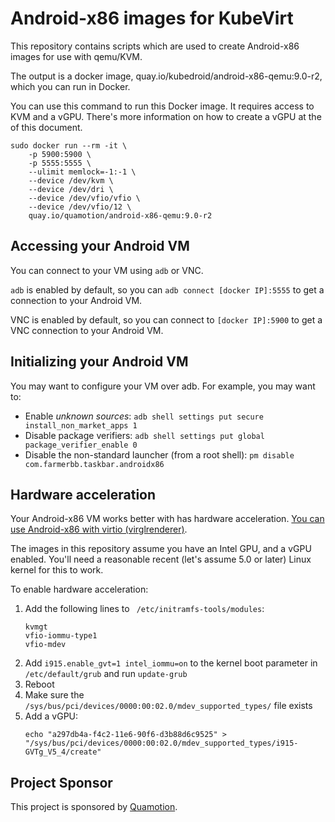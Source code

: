 # Android-x86 images for KubeVirt

This repository contains scripts which are used to create Android-x86 images
for use with qemu/KVM.

The output is a docker image, quay.io/kubedroid/android-x86-qemu:9.0-r2, which
you can run in Docker.

You can use this command to run this Docker image. It requires access to KVM and
a vGPU. There's more information on how to create a vGPU at the of this document.

```
sudo docker run --rm -it \
    -p 5900:5900 \
    -p 5555:5555 \
    --ulimit memlock=-1:-1 \
    --device /dev/kvm \
    --device /dev/dri \
    --device /dev/vfio/vfio \
    --device /dev/vfio/12 \
    quay.io/quamotion/android-x86-qemu:9.0-r2
```

## Accessing your Android VM

You can connect to your VM using `adb` or VNC.

`adb` is enabled by default, so you can `adb connect [docker IP]:5555` to get a connection to your
Android VM.

VNC is enabled by default, so you can connect to `[docker IP]:5900` to get a VNC connection to
your Android VM.

## Initializing your Android VM

You may want to configure your VM over adb. For example, you may want to:

- Enable *unknown sources*: `adb shell settings put secure install_non_market_apps 1`
- Disable package verifiers: `adb shell settings put global package_verifier_enable 0`
- Disable the non-standard launcher (from a root shell): `pm disable com.farmerbb.taskbar.androidx86`

## Hardware acceleration

Your Android-x86 VM works better with has hardware acceleration. [You can use Android-x86 with
virtio (virglrenderer)](https://groups.google.com/forum/#!msg/android-x86/enPcst6oQ_w/8Etr0aEZAAAJ).

The images in this repository assume you have an Intel GPU, and a vGPU enabled. You'll need a reasonable
recent (let's assume 5.0 or later) Linux kernel for this to work.

To enable hardware acceleration:

1. Add the following lines to ` /etc/initramfs-tools/modules`:
   ```
   kvmgt
   vfio-iommu-type1
   vfio-mdev
   ```
2. Add `i915.enable_gvt=1 intel_iommu=on` to the kernel boot parameter in `/etc/default/grub` and run `update-grub`
3. Reboot
4. Make sure the `/sys/bus/pci/devices/0000:00:02.0/mdev_supported_types/` file exists
5. Add a vGPU: 
   ```
   echo "a297db4a-f4c2-11e6-90f6-d3b88d6c9525" > "/sys/bus/pci/devices/0000:00:02.0/mdev_supported_types/i915-GVTg_V5_4/create"
   ```

## Project Sponsor

This project is sponsored by [Quamotion](http://quamotion.mobi).